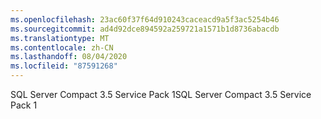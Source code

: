 ```yaml
---
ms.openlocfilehash: 23ac60f37f64d910243caceacd9a5f3ac5254b46
ms.sourcegitcommit: ad4d92dce894592a259721a1571b1d8736abacdb
ms.translationtype: MT
ms.contentlocale: zh-CN
ms.lasthandoff: 08/04/2020
ms.locfileid: "87591268"
---
```

<span data-ttu-id="20bbe-101">SQL Server Compact 3.5 Service Pack 1</span><span class="sxs-lookup"><span data-stu-id="20bbe-101">SQL Server Compact 3.5 Service Pack 1</span></span>
